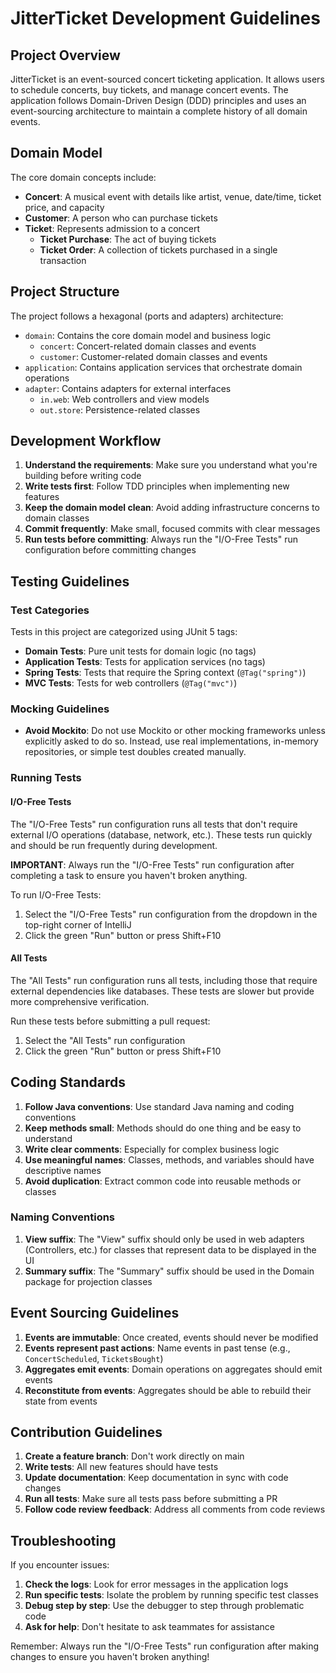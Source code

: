 # JitterTicket Development Guidelines

## Project Overview

JitterTicket is an event-sourced concert ticketing application. It allows users to schedule concerts, buy tickets, and manage concert events. The application follows Domain-Driven Design (DDD) principles and uses an event-sourcing architecture to maintain a complete history of all domain events.

## Domain Model

The core domain concepts include:

- **Concert**: A musical event with details like artist, venue, date/time, ticket price, and capacity
- **Customer**: A person who can purchase tickets
- **Ticket**: Represents admission to a concert
  - **Ticket Purchase**: The act of buying tickets
  - **Ticket Order**: A collection of tickets purchased in a single transaction

## Project Structure

The project follows a hexagonal (ports and adapters) architecture:

- `domain`: Contains the core domain model and business logic
  - `concert`: Concert-related domain classes and events
  - `customer`: Customer-related domain classes and events
- `application`: Contains application services that orchestrate domain operations
- `adapter`: Contains adapters for external interfaces
  - `in.web`: Web controllers and view models
  - `out.store`: Persistence-related classes

## Development Workflow

1. **Understand the requirements**: Make sure you understand what you're building before writing code
2. **Write tests first**: Follow TDD principles when implementing new features
3. **Keep the domain model clean**: Avoid adding infrastructure concerns to domain classes
4. **Commit frequently**: Make small, focused commits with clear messages
5. **Run tests before committing**: Always run the "I/O-Free Tests" run configuration before committing changes

## Testing Guidelines

### Test Categories

Tests in this project are categorized using JUnit 5 tags:

- **Domain Tests**: Pure unit tests for domain logic (no tags)
- **Application Tests**: Tests for application services (no tags)
- **Spring Tests**: Tests that require the Spring context (`@Tag("spring")`)
- **MVC Tests**: Tests for web controllers (`@Tag("mvc")`)

### Mocking Guidelines

- **Avoid Mockito**: Do not use Mockito or other mocking frameworks unless explicitly asked to do so. Instead, use real implementations, in-memory repositories, or simple test doubles created manually.

### Running Tests

#### I/O-Free Tests

The "I/O-Free Tests" run configuration runs all tests that don't require external I/O operations (database, network, etc.). These tests run quickly and should be run frequently during development.

**IMPORTANT**: Always run the "I/O-Free Tests" run configuration after completing a task to ensure you haven't broken anything.

To run I/O-Free Tests:
1. Select the "I/O-Free Tests" run configuration from the dropdown in the top-right corner of IntelliJ
2. Click the green "Run" button or press Shift+F10

#### All Tests

The "All Tests" run configuration runs all tests, including those that require external dependencies like databases. These tests are slower but provide more comprehensive verification.

Run these tests before submitting a pull request:
1. Select the "All Tests" run configuration
2. Click the green "Run" button or press Shift+F10

## Coding Standards

1. **Follow Java conventions**: Use standard Java naming and coding conventions
2. **Keep methods small**: Methods should do one thing and be easy to understand
3. **Write clear comments**: Especially for complex business logic
4. **Use meaningful names**: Classes, methods, and variables should have descriptive names
5. **Avoid duplication**: Extract common code into reusable methods or classes

### Naming Conventions

1. **View suffix**: The "View" suffix should only be used in web adapters (Controllers, etc.) for classes that represent data to be displayed in the UI
2. **Summary suffix**: The "Summary" suffix should be used in the Domain package for projection classes

## Event Sourcing Guidelines

1. **Events are immutable**: Once created, events should never be modified
2. **Events represent past actions**: Name events in past tense (e.g., `ConcertScheduled`, `TicketsBought`)
3. **Aggregates emit events**: Domain operations on aggregates should emit events
4. **Reconstitute from events**: Aggregates should be able to rebuild their state from events

## Contribution Guidelines

1. **Create a feature branch**: Don't work directly on main
2. **Write tests**: All new features should have tests
3. **Update documentation**: Keep documentation in sync with code changes
4. **Run all tests**: Make sure all tests pass before submitting a PR
5. **Follow code review feedback**: Address all comments from code reviews

## Troubleshooting

If you encounter issues:

1. **Check the logs**: Look for error messages in the application logs
2. **Run specific tests**: Isolate the problem by running specific test classes
3. **Debug step by step**: Use the debugger to step through problematic code
4. **Ask for help**: Don't hesitate to ask teammates for assistance

Remember: Always run the "I/O-Free Tests" run configuration after making changes to ensure you haven't broken anything!
